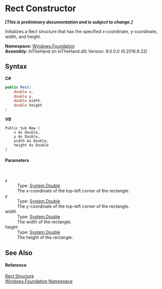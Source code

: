 # Rect Constructor 
 _**\[This is preliminary documentation and is subject to change.\]**_

Initializes a Rect structure that has the specified x-coordinate, y-coordinate, width, and height.

**Namespace:**&nbsp;<a href="N_Windows_Foundation">Windows.Foundation</a><br />**Assembly:**&nbsp;InTheHand (in InTheHand.dll) Version: 9.0.0.0 (9.2016.9.22)

## Syntax

**C#**<br />
``` C#
public Rect(
	double x,
	double y,
	double width,
	double height
)
```

**VB**<br />
``` VB
Public Sub New ( 
	x As Double,
	y As Double,
	width As Double,
	height As Double
)
```


#### Parameters
&nbsp;<dl><dt>x</dt><dd>Type: <a href="http://msdn2.microsoft.com/en-us/library/643eft0t" target="_blank">System.Double</a><br />The x-coordinate of the top-left corner of the rectangle.</dd><dt>y</dt><dd>Type: <a href="http://msdn2.microsoft.com/en-us/library/643eft0t" target="_blank">System.Double</a><br />The y-coordinate of the top-left corner of the rectangle.</dd><dt>width</dt><dd>Type: <a href="http://msdn2.microsoft.com/en-us/library/643eft0t" target="_blank">System.Double</a><br />The width of the rectangle.</dd><dt>height</dt><dd>Type: <a href="http://msdn2.microsoft.com/en-us/library/643eft0t" target="_blank">System.Double</a><br />The height of the rectangle.</dd></dl>

## See Also


#### Reference
<a href="T_Windows_Foundation_Rect">Rect Structure</a><br /><a href="N_Windows_Foundation">Windows.Foundation Namespace</a><br />